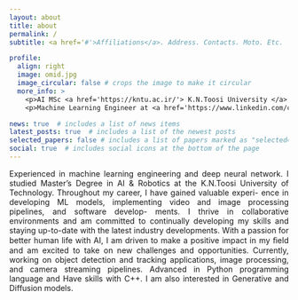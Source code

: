 ```yaml
---
layout: about
title: about
permalink: /
subtitle: <a href='#'>Affiliations</a>. Address. Contacts. Moto. Etc.

profile:
  align: right
  image: omid.jpg
  image_circular: false # crops the image to make it circular
  more_info: >
    <p>AI MSc <a href='https://kntu.ac.ir/'> K.N.Toosi University </a> of Technology  </p>
    <p>Machine Learning Engineer at <a href='https://www.linkedin.com/company/parstech-ai/mycompany/'> ParsTech .Co </a> </p>

news: true  # includes a list of news items
latest_posts: true  # includes a list of the newest posts
selected_papers: false # includes a list of papers marked as "selected={true}"
social: true  # includes social icons at the bottom of the page
---
```

<div style="text-align: justify">
Experienced in machine learning engineering and deep neural network. I studied Master’s Degree in AI &
Robotics at the K.N.Toosi University of Technology. Throughout my career, I have gained valuable experi-
ence in developing ML models, implementing video and image processing pipelines, and software develop-
ments. I thrive in collaborative environments and am committed to continually developing my skills and
staying up-to-date with the latest industry developments. With a passion for better human life with AI, I am
driven to make a positive impact in my ﬁeld and am excited to take on new challenges and opportunities.
Currently, working on object detection and tracking applications, image processing, and camera streaming
pipelines. Advanced in Python programming language and Have skills with C++. I am also interested in
Generative and Diffusion models.
</div>

<!-- 
Write your biography here. Tell the world about yourself. Link to your favorite [subreddit](http://reddit.com). You can put a picture in, too. The code is already in, just name your picture `prof_pic.jpg` and put it in the `img/` folder.

Put your address / P.O. box / other info right below your picture. You can also disable any of these elements by editing `profile` property of the YAML header of your `_pages/about.md`. Edit `_bibliography/papers.bib` and Jekyll will render your [publications page](/al-folio/publications/) automatically.

Link to your social media connections, too. This theme is set up to use [Font Awesome icons](http://fortawesome.github.io/Font-Awesome/) and [Academicons](https://jpswalsh.github.io/academicons/), like the ones below. Add your Facebook, Twitter, LinkedIn, Google Scholar, or just disable all of them. -->
